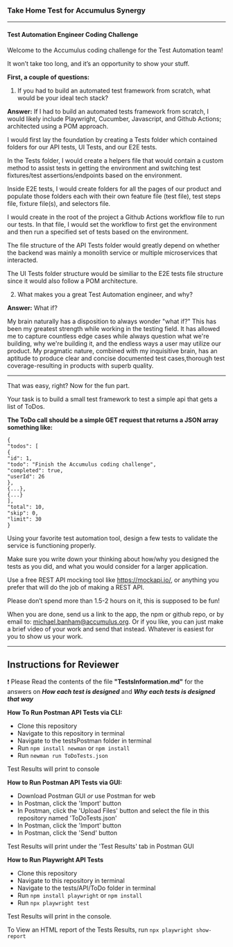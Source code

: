 ### Take Home Test for Accumulus Synergy
---

#### Test Automation Engineer Coding Challenge
Welcome to the Accumulus coding challenge for the Test Automation team! 

It won’t take too long, and it’s an opportunity to show your stuff. 

**First, a couple of questions:**
1) If you had to build an automated test framework from scratch, what would be your ideal
tech stack?

**Answer:** If I had to build an automated tests framework from scratch, I would likely include Playwright, Cucumber, Javascript, and Github Actions; architected using a POM approach.  

I would first lay the foundation by creating a Tests folder which contained folders for our API tests, UI Tests, and our E2E tests.  

In the Tests folder, I would create a helpers file that would contain a custom method to assist tests in getting the environment and switching test fixtures/test assertions/endpoints based on the environment.

Inside E2E tests, I would create folders for all the pages of our product and populate those folders each with their own feature file (test file), test steps file, fixture file(s), and selectors file. 

I would create in the root of the project a Github Actions workflow file to run our tests.  In that file, I would set the workflow to first get the environment and then run a specified set of tests based on the environment.

The file structure of the API Tests folder would greatly depend on whether the backend was mainly a monolith service or multiple microservices that interacted.

The UI Tests folder structure would be similiar to the E2E tests file structure since it would also follow a POM architecture.



2) What makes you a great Test Automation engineer, and why?

**Answer:** What if?

My brain naturally has a disposition to always wonder "what if?" This has been my greatest strength while working in the testing field.  It has allowed me to capture countless edge cases while always question what we're building, why we're building it, and the endless ways a user may utilize our product. My pragmatic nature, combined with my inquisitive brain, has an aptitude to produce clear and concise documented test cases,thorough test coverage-resulting in products with superb quality.

---

That was easy, right? Now for the fun part. 

Your task is to build a small test framework to test a simple api that gets a
list of ToDos. 

**The ToDo call should be a simple GET request that returns a JSON array something like:**

```
{
"todos": [
{
"id": 1,
"todo": "Finish the Accumulus coding challenge",
"completed": true,
"userId": 26
},
{...},
{...}
],
"total": 10,
"skip": 0,
"limit": 30
}
```

Using your favorite test automation tool, design a few tests to validate the service is functioning
properly. 

Make sure you write down your thinking about how/why you designed the tests as you
did, and what you would consider for a larger application.

Use a free REST API mocking tool like https://mockapi.io/, or anything you prefer that will do the
job of making a REST API.

Please don’t spend more than 1.5-2 hours on it, this is supposed to be fun!


When you are done, send us a link to the app, the npm or github repo, or by email to:
michael.banham@accumulus.org. Or if you like, you can just make a brief video of your work
and send that instead. Whatever is easiest for you to show us your work.

---

## Instructions for Reviewer
:exclamation: Please Read the contents of the file **"TestsInformation.md"** for the answers on _**How each test is designed**_ and _**Why each tests is designed that way**_

**How To Run Postman API Tests via CLI:**
- Clone this repository
- Navigate to this repository in terminal
- Navigate to the testsPostman folder in terminal
- Run `npm install newman` or `npm install`
- Run `newman run ToDoTests.json`

Test Results will print to console

**How to Run Postman API Tests via GUI:**
- Download Postman GUI _or_ use Postman for web
- In Postman, click the 'Import' button
- In Postman, click the 'Upload Files' button and select the file in this repository named 'ToDoTests.json'
- In Postman, click the 'Import' button
- In Postman, click the 'Send' button

Test Results will print under the 'Test Results' tab in Postman GUI

**How to Run Playwright API Tests**
- Clone this repository
- Navigate to this repository in terminal
- Navigate to the tests/API/ToDo folder in terminal
- Run `npm install playwright` or `npm install`
- Run `npx playwright test`

Test Results will print in the console.

To View an HTML report of the Tests Results, run `npx playwright show-report`




